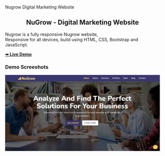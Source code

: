 Nugrow Digital Marketing Website

<h2 align="center">NuGrow - Digital Marketing Website</h2>

  Nugrow is a fully responsive Nugrow website, <br />Responsive for all devices, build using HTML, CSS, Bootstrap and JavaScript.

  <a href="https://atimscreative.github.io/nugrow/"><strong>➥ Live Demo</strong></a>
  
### Demo Screeshots

![NuGrow Desktop Demo](./images/Capture.JPG "Desktop Demo")
